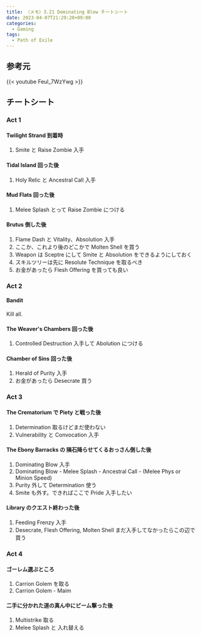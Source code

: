 ```yaml
---
title: （メモ）3.21 Dominating Blow チートシート
date: 2023-04-07T21:29:20+09:00
categories:
  - Gaming
tags:
  - Path of Exile
---
```


## 参考元

{{< youtube Feul_7WzYwg >}}

## チートシート

### Act 1

#### Twilight Strand 到着時

1. Smite と Raise Zombie 入手

#### Tidal Island 回った後

1. Holy Relic と Ancestral Call 入手

#### Mud Flats 回った後

1. Melee Splash とって Raise Zombie につける

#### Brutus 倒した後

1. Flame Dash と Vitality、Absolution 入手
2. ここか、これより後のどこかで Molten Shell を買う
3. Weapon は Sceptre にして Smite と Absolution をできるようにしておく
4. スキルツリーは先に Resolute Technique を取るべき
5. お金があったら Flesh Offering を買っても良い

### Act 2

#### Bandit

Kill all.

#### The Weaver's Chambers 回った後

1. Controlled Destruction 入手して Abolution につける

#### Chamber of Sins 回った後

1. Herald of Purity 入手
2. お金があったら Desecrate 買う

### Act 3

#### The Crematorium で Piety と戦った後

1. Determination 取るけどまだ使わない
2. Vulnerability と Convocation 入手

#### The Ebony Barracks の 隕石降らせてくるおっさん倒した後

1. Dominating Blow 入手
2. Dominating Blow - Melee Splash - Ancestral Call - (Melee Phys or Minion Speed)
3. Purity 外して Determination 使う
4. Smite も外す。できればここで Pride 入手したい

#### Library のクエスト終わった後

1. Feeding Frenzy 入手
2. Desecrate, Flesh Offering, Molten Shell まだ入手してなかったらこの辺で買う

### Act 4

#### ゴーレム選ぶところ

1. Carrion Golem を取る
2. Carrion Golem - Maim

#### 二手に分かれた道の真ん中にビーム撃った後

1. Multistrike 取る
2. Melee Splash と 入れ替える
